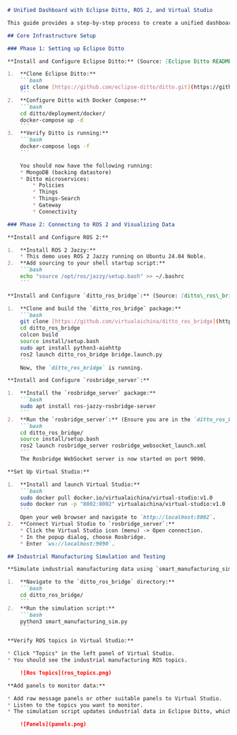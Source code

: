 ```markdown
# Unified Dashboard with Eclipse Ditto, ROS 2, and Virtual Studio

This guide provides a step-by-step process to create a unified dashboard in Virtual Studio for monitoring data from various sources, including IoT devices and production machines, using Eclipse Ditto, ROS 2, and The Things Network (TTN).

## Core Infrastructure Setup

### Phase 1: Setting up Eclipse Ditto

**Install and Configure Eclipse Ditto:** (Source: [Eclipse Ditto README](https://github.com/eclipse-ditto/ditto/README.md))

1.  **Clone Eclipse Ditto:**
    ```bash
    git clone [https://github.com/eclipse-ditto/ditto.git](https://github.com/eclipse-ditto/ditto.git)
    ```
2.  **Configure Ditto with Docker Compose:**
    ```bash
    cd ditto/deployment/docker/
    docker-compose up -d
    ```
3.  **Verify Ditto is running:**
    ```bash
    docker-compose logs -f
    ```

    You should now have the following running:
    * MongoDB (backing datastore)
    * Ditto microservices:
        * Policies
        * Things
        * Things-Search
        * Gateway
        * Connectivity

### Phase 2: Connecting to ROS 2 and Visualizing Data

**Install and Configure ROS 2:**

1.  **Install ROS 2 Jazzy:**
    * This demo uses ROS 2 Jazzy running on Ubuntu 24.04 Noble.
2.  **Add sourcing to your shell startup script:**
    ```bash
    echo "source /opt/ros/jazzy/setup.bash" >> ~/.bashrc
    ```

**Install and Configure `ditto_ros_bridge`:** (Source: [ditto\_ros\_bridge README](https://github.com/virtualaichina/ditto_ros_bridge/README.md))

1.  **Clone and build the `ditto_ros_bridge` package:**
    ```bash
    git clone [https://github.com/virtualaichina/ditto_ros_bridge](https://github.com/virtualaichina/ditto_ros_bridge)
    cd ditto_ros_bridge
    colcon build
    source install/setup.bash
    sudo apt install python3-aiohttp
    ros2 launch ditto_ros_bridge bridge.launch.py
    ```
    Now, the `ditto_ros_bridge` is running.

**Install and Configure `rosbridge_server`:**

1.  **Install the `rosbridge_server` package:**
    ```bash
    sudo apt install ros-jazzy-rosbridge-server
    ```
2.  **Run the `rosbridge_server`:** (Ensure you are in the `ditto_ros_bridge` directory and have sourced `install/setup.bash`)
    ```bash
    cd ditto_ros_bridge/
    source install/setup.bash
    ros2 launch rosbridge_server rosbridge_websocket_launch.xml
    ```
    The Rosbridge WebSocket server is now started on port 9090.

**Set Up Virtual Studio:**

1.  **Install and launch Virtual Studio:**
    ```bash
    sudo docker pull docker.io/virtualaichina/virtual-studio:v1.0
    sudo docker run -p "8002:8002" virtualaichina/virtual-studio:v1.0
    ```
    Open your web browser and navigate to `http://localhost:8002`.
2.  **Connect Virtual Studio to `rosbridge_server`:**
    * Click the Virtual Studio icon (menu) -> Open connection.
    * In the popup dialog, choose Rosbridge.
    * Enter `ws://localhost:9090`.

## Industrial Manufacturing Simulation and Testing

**Simulate industrial manufacturing data using `smart_manufacturing_sim.py`:**

1.  **Navigate to the `ditto_ros_bridge` directory:**
    ```bash
    cd ditto_ros_bridge/
    ```
2.  **Run the simulation script:**
    ```bash
    python3 smart_manufacturing_sim.py
    ```

**Verify ROS topics in Virtual Studio:**

* Click "Topics" in the left panel of Virtual Studio.
* You should see the industrial manufacturing ROS topics.

    ![Ros Topics](ros_topics.png)

**Add panels to monitor data:**

* Add raw message panels or other suitable panels to Virtual Studio.
* Listen to the topics you want to monitor.
* The simulation script updates industrial data in Eclipse Ditto, which is reflected in your panels.

    ![Panels](panels.png)
```
